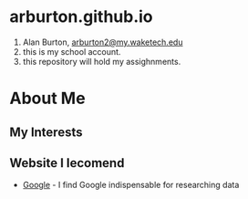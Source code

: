 # arburton.github.io
1. Alan Burton, arburton2@my.waketech.edu
2. this is my school account.
3. this repository will hold my assighnments.

# About Me 
## My Interests
## Website I Iecomend 
- [Google](https://www.google.com) - I find Google indispensable for researching data
   
